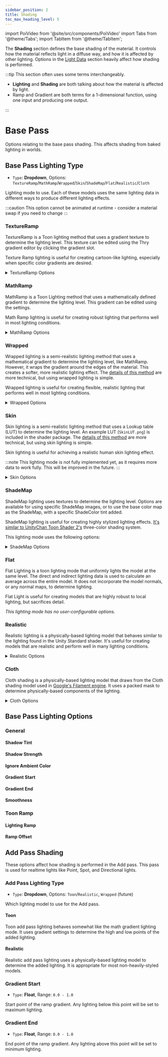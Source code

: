 ```yaml
---
sidebar_position: 2
title: Shading
toc_max_heading_level: 5
---
```

import PoiVideo from '@site/src/components/PoiVideo'
import Tabs from '@theme/Tabs';
import TabItem from '@theme/TabItem';

The **Shading** section defines the base shading of the material. It controls how the material reflects light in a diffuse way, and how it is affected by other lighting. Options in the [Light Data](docs/../../shading/light-data) section heavily affect how shading is performed.

:::tip
This section often uses some terms interchangeably.

- **Lighting** and **Shading** are both talking about how the material is affected by light.
- Ramp and Gradient are both terms for a 1-dimensional function, using one input and producing one output.

:::

# Base Pass

Options relating to the base pass shading. This affects shading from baked lighting in worlds.

## Base Pass Lighting Type

- `Type`: **Dropdown**, Options: `TextureRamp`/`MathRamp`/`Wrapped`/`Skin`/`ShadeMap`/`Flat`/`Realistic`/`Cloth`

Lighting mode to use. Each of these models uses the same lighting data in different ways to produce different lighting effects.

:::caution
This option cannot be animated at runtime - consider a material swap if you need to change 
:::

### TextureRamp

TextureRamp is a Toon lighting method that uses a gradient texture to determine the lighting level. This texture can be edited using the Thry gradient editor by clicking the gradient slot.

Texture Ramp lighting is useful for creating cartoon-like lighting, especially when specific color gradients are desired.

<details>
<summary>TextureRamp Options</summary>

- `Lighting Ramp`
- `Ramp Offset`
- `Shadow Strength`
- `Ignore Ambient Color`

</details>

### MathRamp

MathRamp is a Toon Lighting method that uses a mathematically defined gradient to determine the lighting level. This gradient can be edited using the settings.

Math Ramp lighting is useful for creating robust lighting that performs well in most lighting conditions.

<details>
<summary>MathRamp Options</summary>

- `Shadow Tint`
- `Gradient Start`
- `Gradient End`
- `Shadow Strength`
- `Ignore Ambient Color`

</details>

### Wrapped

Wrapped lighting is a semi-realistic lighting method that uses a mathematical gradient to determine the lighting level, like MathRamp. However, it wraps the gradient around the edges of the material. This creates a softer, more realistic lighting effect. The [details of this method](http://www.cim.mcgill.ca/~derek/files/jgt_wrap.pdf) are more technical, but using wrapped lighting is simple.

Wrapped lighting is useful for creating flexible, realistic lighting that performs well in most lighting conditions.

<details>
<summary>Wrapped Options</summary>

- `Shadow Tint`
- `Wrap`
- `Normalization`
- `Gradient Start`
- `Gradient End`
- `Shadow Strength`
- `Ignore Ambient Color`

</details>

### Skin

Skin lighting is a semi-realistic lighting method that uses a Lookup table (LUT) to determine the lighting level. An example LUT (`SkinLUT.png`) is included in the shader package. The [details of this method](https://www.slideshare.net/leegoonz/penner-preintegrated-skin-rendering-siggraph-2011-advances-in-realtime-rendering-course) are more technical, but using skin lighting is simple. 

Skin lighting is useful for achieving a realistic human skin lighting effect.

:::note
This lighting mode is not fully implemented yet, as it requires more data to work fully. This will be improved in the future.
:::

<details>
<summary>Skin Options</summary>

- `LUT`
- `Shadow Tint`
- `Scale`
- `Shadow Strength`
- `Ignore Ambient Color`

</details>

### ShadeMap

ShadeMap lighting uses textures to determine the lighting level. Options are available for using specific ShadeMap images, or to use the base color map as the ShadeMap, with a specific ShadeColor tint added.

ShadeMap lighting is useful for creating highly stylized lighting effects. [It's similar to UnityChan Toon Shader 2's](https://github.com/unity3d-jp/UnityChanToonShaderVer2_Project/blob/release/legacy/2.0/Manual/UTS2_Manual_en.md#2-basic-three-colors-and-control-maps-setups-menu) three-color shading system. 

This lighting mode uses the following options:

<details>
<summary>ShadeMap Options</summary>

- `Shadow Tint`
- `1st ShadeColor`
- `1st ShadeMap`
- `Use BaseMap as 1st ShadeMap`
- `2nd ShadeColor`
- `2nd ShadeMap`
- `Use BaseMap as 2nd ShadeMap`
- `BaseColor_Step`
- `Base/Shade_Feather`
- `ShadeColor_Step`
- `1st/2nd_Shades_Feather`
- `Blend Mode`
- `Shadow Strength`

</details>

### Flat

Flat Lighting is a toon lighting mode that uniformly lights the model at the same level. The direct and indirect lighting data is used to calculate an average across the entire model. It does not incorporate the model normals, or any normal maps, to determine lighting.

Flat Light is useful for creating models that are highly robust to local lighting, but sacrifices detail.

*This lighting mode has no user-configurable options.*

### Realistic

Realistic lighting is a physically-based lighting model that behaves similar to the lighting found in the Unity Standard shader. It's useful for creating models that are realistic and perform well in many lighting conditions.

<details>
<summary>Realistic Options</summary>

- `Shadow Tint`
- `Smoothness`

</details>

### Cloth

Cloth shading is a physically-based lighting model that draws from the Cloth shading model used in [Google's Filament engine](https://google.github.io/filament/Materials.html#materialmodels/clothmodel). It uses a packed mask to determine physically-based components of the lighting.

<details>
<summary>Cloth Options</summary>

- `Shadow Tint`
- `Clothmask Lerp`
- `Metallic`
- `Reflectance`
- `Smoothness`

</details>

## Base Pass Lighting Options

### General

#### Shadow Tint

#### Shadow Strength

#### Ignore Ambient Color

#### Gradient Start

#### Gradient End

#### Smoothness

### Toon Ramp

#### Lighting Ramp

#### Ramp Offset

#### 

#### 

#### 

#### 

#### 

#### 

#### 

#### 



## Add Pass Shading

These options affect how shading is performed in the Add pass. This pass is used for realtime lights like Point, Spot, and Directional lights.

### Add Pass Lighting Type

- `Type`: **Dropdown**, Options: `Toon`/`Realistic`, `Wrapped` (future)

Which lighting model to use for the Add pass.

#### Toon

Toon add pass lighting behaves somewhat like the math gradient lighting mode. It uses gradient settings to determine the high and low points of the added lighting.

#### Realistic

Realistic add pass lighting uses a physically-based lighting model to determine the added lighting. It is appropriate for most non-heavily-styled models.

### Gradient Start

- `Type`: **Float**, Range: `0.0 - 1.0`

Start point of the ramp gradient. Any lighting below this point will be set to maximum lighting.

### Gradient End

- `Type`: **Float**, Range: `0.0 - 1.0`

End point of the ramp gradient. Any lighting above this point will be set to minimum lighting.
